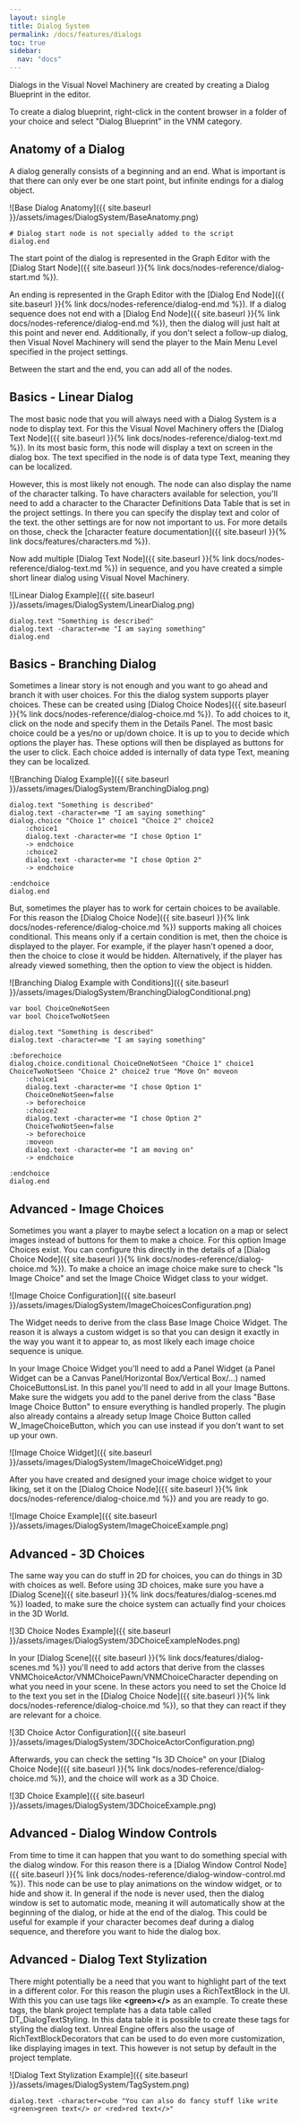 ```yaml
---
layout: single
title: Dialog System
permalink: /docs/features/dialogs
toc: true
sidebar:
  nav: "docs"
---
```



Dialogs in the Visual Novel Machinery are created by creating a Dialog Blueprint in the editor.

To create a dialog blueprint, right-click in the content browser in a folder of your choice and select "Dialog Blueprint" in the VNM category.

## Anatomy of a Dialog
A dialog generally consists of a beginning and an end. What is important is that there can only ever be one start point, but infinite endings for a dialog object.

![Base Dialog Anatomy]({{ site.baseurl }}/assets/images/DialogSystem/BaseAnatomy.png)
```
# Dialog start node is not specially added to the script
dialog.end
```

The start point of the dialog is represented in the Graph Editor with the [Dialog Start Node]({{ site.baseurl }}{% link docs/nodes-reference/dialog-start.md %}). 

An ending is represented in the Graph Editor with the [Dialog End Node]({{ site.baseurl }}{% link docs/nodes-reference/dialog-end.md %}). If a dialog sequence does not end with a [Dialog End Node]({{ site.baseurl }}{% link docs/nodes-reference/dialog-end.md %}), then the dialog will just halt at this point and never end. Additionally, if you don't select a follow-up dialog, then Visual Novel Machinery will send the player to the Main Menu Level specified in the project settings.

Between the start and the end, you can add all of the nodes.

## Basics - Linear Dialog
The most basic node that you will always need with a Dialog System is a node to display text. For this the Visual Novel Machinery offers the [Dialog Text Node]({{ site.baseurl }}{% link docs/nodes-reference/dialog-text.md %}). In its most basic form, this node will display a text on screen in the dialog box. The text specified in the node is of data type Text, meaning they can be localized.

However, this is most likely not enough. The node can also display the name of the character talking. To have characters available for selection, you'll need to add a character to the Character Definitions Data Table that is set in the project settings. In there you can specify the display text and color of the text. the other settings are for now not important to us. For more details on those, check the [character feature documentation]({{ site.baseurl }}{% link docs/features/characters.md %}).

Now add multiple [Dialog Text Node]({{ site.baseurl }}{% link docs/nodes-reference/dialog-text.md %}) in sequence, and you have created a simple short linear dialog using Visual Novel Machinery.

![Linear Dialog Example]({{ site.baseurl }}/assets/images/DialogSystem/LinearDialog.png)
```
dialog.text "Something is described"
dialog.text -character=me "I am saying something"
dialog.end
```

## Basics - Branching Dialog
Sometimes a linear story is not enough and you want to go ahead and branch it with user choices. For this the dialog system supports player choices. These can be created using [Dialog Choice Nodes]({{ site.baseurl }}{% link docs/nodes-reference/dialog-choice.md %}). To add choices to it, click on the node and specify them in the Details Panel. The most basic choice could be a yes/no or up/down choice. It is up to you to decide which options the player has. These options will then be displayed as buttons for the user to click. Each choice added is internally of data type Text, meaning they can be localized.

![Branching Dialog Example]({{ site.baseurl }}/assets/images/DialogSystem/BranchingDialog.png) 
```
dialog.text "Something is described"
dialog.text -character=me "I am saying something"
dialog.choice "Choice 1" choice1 "Choice 2" choice2
	:choice1
	dialog.text -character=me "I chose Option 1"
	-> endchoice
	:choice2
	dialog.text -character=me "I chose Option 2"
	-> endchoice

:endchoice
dialog.end
```

But, sometimes the player has to work for certain choices to be available. For this reason the [Dialog Choice Node]({{ site.baseurl }}{% link docs/nodes-reference/dialog-choice.md %}) supports making all choices conditional. This means only if a certain condition is met, then the choice is displayed to the player. For example, if the player hasn't opened a door, then the choice to close it would be hidden. Alternatively, if the player has already viewed something, then the option to view the object is hidden.

![Branching Dialog Example with Conditions]({{ site.baseurl }}/assets/images/DialogSystem/BranchingDialogConditional.png)
```
var bool ChoiceOneNotSeen
var bool ChoiceTwoNotSeen

dialog.text "Something is described"
dialog.text -character=me "I am saying something"

:beforechoice
dialog.choice.conditional ChoiceOneNotSeen "Choice 1" choice1 ChoiceTwoNotSeen "Choice 2" choice2 true "Move On" moveon
	:choice1
	dialog.text -character=me "I chose Option 1"
  	ChoiceOneNotSeen=false
	-> beforechoice
	:choice2
	dialog.text -character=me "I chose Option 2"
  	ChoiceTwoNotSeen=false
	-> beforechoice
	:moveon
	dialog.text -character=me "I am moving on"
	-> endchoice

:endchoice
dialog.end
```

## Advanced - Image Choices
Sometimes you want a player to maybe select a location on a map or select images instead of buttons for them to make a choice. For this option Image Choices exist. You can configure this directly in the details of a [Dialog Choice Node]({{ site.baseurl }}{% link docs/nodes-reference/dialog-choice.md %}). To make a choice an image choice make sure to check "Is Image Choice" and set the Image Choice Widget class to your widget.

![Image Choice Configuration]({{ site.baseurl }}/assets/images/DialogSystem/ImageChoicesConfiguration.png)

The Widget needs to derive from the class Base Image Choice Widget. The reason it is always a custom widget is so that you can design it exactly in the way you want it to appear to, as most likely each image choice sequence is unique.

In your Image Choice Widget you'll need to add a Panel Widget (a Panel Widget can be a Canvas Panel/Horizontal Box/Vertical Box/...) named ChoiceButtonsList. In this panel you'll need to add in all your Image Buttons. Make sure the widgets you add to the panel derive from the class "Base Image Choice Button" to ensure everything is handled properly. The plugin also already contains a already setup Image Choice Button called W_ImageChoiceButton, which you can use instead if you don't want to set up your own.

![Image Choice Widget]({{ site.baseurl }}/assets/images/DialogSystem/ImageChoiceWidget.png)

After you have created and designed your image choice widget to your liking, set it on the [Dialog Choice Node]({{ site.baseurl }}{% link docs/nodes-reference/dialog-choice.md %}) and you are ready to go.

![Image Choice Example]({{ site.baseurl }}/assets/images/DialogSystem/ImageChoiceExample.png)

## Advanced - 3D Choices
The same way you can do stuff in 2D for choices, you can do things in 3D with choices as well. Before using 3D choices, make sure you have a [Dialog Scene]({{ site.baseurl }}{% link docs/features/dialog-scenes.md %}) loaded, to make sure the choice system can actually find your choices in the 3D World.

![3D Choice Nodes Example]({{ site.baseurl }}/assets/images/DialogSystem/3DChoiceExampleNodes.png)

In your [Dialog Scene]({{ site.baseurl }}{% link docs/features/dialog-scenes.md %}) you'll need to add actors that derive from the classes VNMChoiceActor/VNMChoicePawn/VNMChoiceCharacter depending on what you need in your scene. In these actors you need to set the Choice Id to the text you set in the [Dialog Choice Node]({{ site.baseurl }}{% link docs/nodes-reference/dialog-choice.md %}), so that they can react if they are relevant for a choice.

![3D Choice Actor Configuration]({{ site.baseurl }}/assets/images/DialogSystem/3DChoiceActorConfiguration.png)

Afterwards, you can check the setting "Is 3D Choice" on your [Dialog Choice Node]({{ site.baseurl }}{% link docs/nodes-reference/dialog-choice.md %}), and the choice will work as a 3D Choice.

![3D Choice Example]({{ site.baseurl }}/assets/images/DialogSystem/3DChoiceExample.png)

## Advanced - Dialog Window Controls
From time to time it can happen that you want to do something special with the dialog window. For this reason there is a [Dialog Window Control Node]({{ site.baseurl }}{% link docs/nodes-reference/dialog-window-control.md %}). This node can be use to play animations on the window widget, or to hide and show it. In general if the node is never used, then the dialog window is set to automatic mode, meaning it will automatically show at the beginning of the dialog, or hide at the end of the dialog. This could be useful for example if your character becomes deaf during a dialog sequence, and therefore you want to hide the dialog box.

## Advanced - Dialog Text Stylization
There might potentially be a need that you want to highlight part of the text in a different color. For this reason the plugin uses a RichTextBlock in the UI. With this you can use tags like **\<green\>\</\>** as an example. To create these tags, the blank project template has a data table called DT_DialogTextStyling. In this data table it is possible to create these tags for styling the dialog text. Unreal Engine offers also the usage of RichTextBlockDecorators that can be used to do even more customization, like displaying images in text. This however is not setup by default in the project template.

![Dialog Text Stylization Example]({{ site.baseurl }}/assets/images/DialogSystem/TagSystem.png)
```
dialog.text -character=cube "You can also do fancy stuff like write <green>green text</> or <red>red text</>"
```